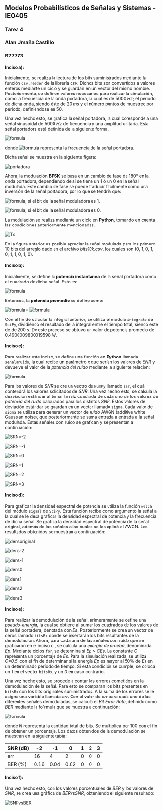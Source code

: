 ## Modelos Probabilísticos de Señales y Sistemas - IE0405
### Tarea 4
### Alan Umaña Castillo
### B77773

#### Inciso a):

Inicialmente, se realiza la lectura de los bits suministrados mediante la función `csv.reader` de la librería *csv*. Dichos bits son convertidos a valores enteros mediante un ciclo y se guardan en un vector del mismo nombre. Posteriormente, se definen valores necesarios para realizar la simulación, como la frecuencia de la onda portadora, la cual es de 5000 *Hz*; el periodo de dicha onda, siendo éste de 20 *ms* y el número puntos de muestreo por período, definiéndose en 50.

Una vez hecho esto, se grafica la señal portadora, la cual coresponde a una señal sinusoidal de 5000 *Hz* de frecuencia y una amplitud unitaria. Esta señal portadora está definida de la siguiente forma.

![formula](https://render.githubusercontent.com/render/math?math=S(t)=sen(2\pi\f_pt))

donde ![formula](https://render.githubusercontent.com/render/math?math=f_p) representa la frecuencia de la señal portadora.

Dicha señal se muestra en la siguiente figura:

![portadora](https://user-images.githubusercontent.com/66042916/86303737-f915d680-bbc9-11ea-95e9-d737e55b3ee7.png)

Ahora, la modulación **BPSK** se basa en un cambio de fase de 180° en la onda portadora, dependiendo de si se tiene un 1 ó un 0 en la señal modulada. Este cambio de fase se puede traducir fácilmente como una inversión de la señal portadora, por lo que se tendría que:

![formula](https://render.githubusercontent.com/render/math?math=S_1(t)=sen(2\pi\f_pt)), si el bit de la señal moduladora es 1.

![formula](https://render.githubusercontent.com/render/math?math=S_0(t)=-sen(2\pi\f_pt)), si el bit de la señal moduladora es 0.

La modulación se realiza mediante un ciclo en **Python**, tomando en cuenta las condiciones anteriormente mencionadas. 

![Tx](https://user-images.githubusercontent.com/66042916/86304457-1a77c200-bbcc-11ea-9ea4-bfaede3a7ea7.png)

En la figura anterior es posible apreciar la señal modulada para los primero 10 bits del arreglo dado en el archivo *bits10k.csv*, los cuales son (0, 1, 0, 1, 0, 1, 1, 0, 1, 0).

#### Inciso b):

Inicialmente, se define la **potencia instantánea** de la señal portadora como el cuadrado de dicha señal. Esto es:

![formula](https://render.githubusercontent.com/render/math?math=P_{inst}=sen^2(2\pi\f_pt))

Entonces, la **potencia promedio** se define como:


![formula](https://render.githubusercontent.com/render/math?math=P_{prom}=\frac{1}{2T}\int_{-T}^{T}P_{inst}dt)=
![formula](https://render.githubusercontent.com/render/math?math=\frac{1}{2T}\int_{-T}^{T}sen^2(2\pi\f_pt)dt)

Con el fin de calcular la integral anterior, se utiliza el módulo `integrate` de `SciPy`, dividiéndo el resultado de la integral entre el tiempo total, siendo este de de 200 *s*. De este proceso se obtuvo un valor de potencia promedio de 0.4900009800019598 *W*.

#### Inciso c):

Para realizar este inciso, se define una función en **Python** llamada `senalaruido`, la cual recibe un parámetro *x* que serían los valores de *SNR* y devuelve el valor de la *potencia del ruido* mediante la siguiente relación:

![formula](https://render.githubusercontent.com/render/math?math=P_{noise}=\frac{P_{signal}}{10^{\frac{SNR}{10}}})

Para los valores de *SNR* se cre un vectro de `NumPy` llamado `snr`, el cuál contendrá los valores solicitados de *SNR*. Una vez hecho esto, se calcula la desviación estándar al tomar la raíz cuadrada de cada uno de los valores de *potencia del ruido* calculados para los distintos *SNR*. Estos valores de deviación estándar se guardan en un vector llamado `sigma`. Cada valor de `sigma` se utiliza para generar un vector de *ruido* AWGN (additive white Gaussian noise), que posteriormente se suma entrada a entrada a la señal modulada. Estas señales con ruido se grafican y se presentan a continuación:

![SRN=-2](https://user-images.githubusercontent.com/66042916/86308162-b1954780-bbd5-11ea-811f-6a01b6ff4afb.png)

![SRN=-1](https://user-images.githubusercontent.com/66042916/86308158-b0641a80-bbd5-11ea-901c-805f128e2264.png)

![SRN=0](https://user-images.githubusercontent.com/66042916/86308151-ae01c080-bbd5-11ea-9dc6-c007499837b0.png)

![SRN=1](https://user-images.githubusercontent.com/66042916/86308155-afcb8400-bbd5-11ea-9996-019a5162a01c.png)

![SRN=2](https://user-images.githubusercontent.com/66042916/86308159-b0fcb100-bbd5-11ea-8a94-5374464633d7.png)

![SRN=3](https://user-images.githubusercontent.com/66042916/86308163-b22dde00-bbd5-11ea-8a5d-ab67baedc3a6.png)

#### Inciso d):

Para graficar la densidad espectral de potencia se utiliza la función `welch` del módulo `signal` de `SciPy`. Esta función recibe como argumento la señal a la cual se le desa graficar la densidad espectral de potencia y la frecuencia de dicha señal. Se grafica la densidad espectral de potencia de la señal original, además de las señales a las cuáles se les aplicó el AWGN. Los resultados obtenidos se muestran a continuación:

![densoriginal](https://user-images.githubusercontent.com/66042916/86308822-55cbbe00-bbd7-11ea-8179-378c01047e31.png)

![dens-2](https://user-images.githubusercontent.com/66042916/86308819-55332780-bbd7-11ea-81ef-d550cec103ec.png)

![dens-1](https://user-images.githubusercontent.com/66042916/86308817-549a9100-bbd7-11ea-8517-de7dd2aeb899.png)

![dens0](https://user-images.githubusercontent.com/66042916/86308811-5401fa80-bbd7-11ea-99cb-2dda54d5c098.png)

![dens1](https://user-images.githubusercontent.com/66042916/86308815-5401fa80-bbd7-11ea-9755-5ac6f594c2f5.png)

![dens2](https://user-images.githubusercontent.com/66042916/86308818-55332780-bbd7-11ea-9716-27864b58da0f.png)

![dens3](https://user-images.githubusercontent.com/66042916/86308821-55cbbe00-bbd7-11ea-98f1-373f67acdc51.png)

#### Inciso e):

Para realizar la demodulación de la señal, primeramente se define una *pseudo-energía*, la cual se obtiene al sumar los cuadrados de los valores de la señal portadora, denotada con *Es*. Posteriormente se crea un vector de ceros llamado `bitsRx` donde se insertarán los bits resultantes de la demodulación. Ahora, para cada una de las señales con ruido que se graficaron en el inciso c), se calcula una *energía de prueba*, denominada *Ep*. Mediante ciclos `for`, se determina si *Ep* > *CEs*. La constante *C* representa un porcentaje de *Es*. Para la simulación realizada, se utiliza *C=0.5*, con el fin de determinar si la energía *Ep* es mayor al 50% de *Es* en un determinado período de tiempo. Si esta condición se cumple, se coloca un *1* en el vector `bitsRx`, y un *0* en caso contrario. 

Una vez hecho esto, se procede a contar los errores cometidos en la demodulación de la señal. Para esto se comparan los bits presentes en `bitsRx` con los bits originales suministrados. A la suma de los errores se le asigna una variable llamada *err*. Con el valor de *err* para cada uno de las diferentes señales demoduladas, se calcula el *Bit Error Rate*, definido como *BER* mediante la fo´rmula que se muestra a continuación:

![formula](https://render.githubusercontent.com/render/math?math=BER=\frac{err}{N}\cdot100)

donde *N* representa la cantidad total de bits. Se multiplica por 100 con el fin de obtener un porcentaje. Los datos obtenidos de la demodulación se muestran en la siguiente tabla:

| SNR (dB) | -2 | -1 | 0 | 1 | 2 | 3 |
|---|---|---|---|---|---|---|
| err | 16 | 4 | 2 | 0 | 0 | 0 |
| BER (%)  | 0.16 | 0.04 | 0.02 | 0 | 0 | 0 |

#### Inciso f):

Una vez hecho esto, con los valores porcentuales de *BER* y los valores de *SNR*, se crea una gráfica de *BER*vs*SNR*, obteniendo el siguiente resultado:

![SNRvsBER](https://user-images.githubusercontent.com/66042916/86310753-0471fd80-bbdc-11ea-80cc-e909a357da8c.png)






